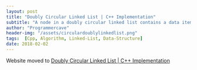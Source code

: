 ```yaml
---
layout: post
title: "Doubly Circular Linked List | C++ Implementation"
subtitle: "A node in a doubly circular linked list contains a data item and two node pointers, one to the previous node and one to the next node. In doubly linked list we can traverse in both direction."
author: "Programmercave"
header-img: "/assets/circulardoublylinkedlist.png"
tags:  [Cpp, Algorithm, Linked-List, Data-Structure]
date: 2018-02-02
---
```


Website moved to [Doubly Circular Linked List | C++ Implementation](https://programmercave.com/blog/2018/02/02/C++-Doubly-Circular-Linked-List-program)